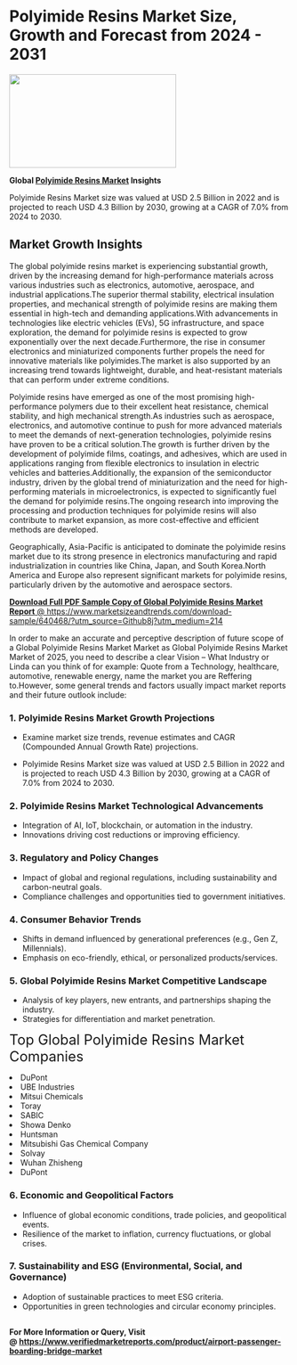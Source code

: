 <H1>Polyimide Resins Market Size, Growth and Forecast from 2024 - 2031</H1><img class="aligncenter size-medium wp-image-584254" src="https://thirdeyenews.in/wp-content/uploads/2024/09/Global-Market-Research-300x168.jpeg" alt="" width="300" height="168" /><p><strong>Global&nbsp;<a href="https://www.marketsizeandtrends.com/download-sample/640468/?utm_source=Github8j?utm_medium=214">Polyimide Resins Market</a> Insights</strong></p><p>Polyimide Resins Market size was valued at USD 2.5 Billion in 2022 and is projected to reach USD 4.3 Billion by 2030, growing at a CAGR of 7.0% from 2024 to 2030.</p><p><h2>Market Growth Insights</h2> <p>The global polyimide resins market is experiencing substantial growth, driven by the increasing demand for high-performance materials across various industries such as electronics, automotive, aerospace, and industrial applications.The superior thermal stability, electrical insulation properties, and mechanical strength of polyimide resins are making them essential in high-tech and demanding applications.With advancements in technologies like electric vehicles (EVs), 5G infrastructure, and space exploration, the demand for polyimide resins is expected to grow exponentially over the next decade.Furthermore, the rise in consumer electronics and miniaturized components further propels the need for innovative materials like polyimides.The market is also supported by an increasing trend towards lightweight, durable, and heat-resistant materials that can perform under extreme conditions.</p> <p><a href="#"></a></p> <p>Polyimide resins have emerged as one of the most promising high-performance polymers due to their excellent heat resistance, chemical stability, and high mechanical strength.As industries such as aerospace, electronics, and automotive continue to push for more advanced materials to meet the demands of next-generation technologies, polyimide resins have proven to be a critical solution.The growth is further driven by the development of polyimide films, coatings, and adhesives, which are used in applications ranging from flexible electronics to insulation in electric vehicles and batteries.Additionally, the expansion of the semiconductor industry, driven by the global trend of miniaturization and the need for high-performing materials in microelectronics, is expected to significantly fuel the demand for polyimide resins.The ongoing research into improving the processing and production techniques for polyimide resins will also contribute to market expansion, as more cost-effective and efficient methods are developed.</p> <p>Geographically, Asia-Pacific is anticipated to dominate the polyimide resins market due to its strong presence in electronics manufacturing and rapid industrialization in countries like China, Japan, and South Korea.North America and Europe also represent significant markets for polyimide resins, particularly driven by the automotive and aerospace sectors.</p> <p><a href="#"></p><p><span class=""><strong>Download Full PDF Sample Copy of Global Polyimide Resins Market Report</strong> @ <a href="https://www.marketsizeandtrends.com/download-sample/640468/?utm_source=Github8j?utm_medium=214" target="_blank">https://www.marketsizeandtrends.com/download-sample/640468/?utm_source=Github8j?utm_medium=214</a></span></p><p>In order to make an accurate and perceptive description of future scope of a Global&nbsp;Polyimide Resins Market Market as Global&nbsp;Polyimide Resins Market Market of 2025, you need to describe a clear Vision &ndash; What Industry or Linda can you think of for example: Quote from a Technology, healthcare, automotive, renewable energy, name the market you are Reffering to.However, some general trends and factors usually impact market reports and their future outlook include:</p><h3>1.&nbsp;<strong>Polyimide Resins Market Growth Projections</strong></h3><ul><li>Examine market size trends, revenue estimates and CAGR (Compounded Annual Growth Rate) projections.</li><li><p>Polyimide Resins Market size was valued at USD 2.5 Billion in 2022 and is projected to reach USD 4.3 Billion by 2030, growing at a CAGR of 7.0% from 2024 to 2030.</p></li></ul><h3>2.&nbsp;<strong>Polyimide Resins Market Technological Advancements</strong></h3><ul><li>Integration of AI, IoT, blockchain, or automation in the industry.</li><li>Innovations driving cost reductions or improving efficiency.</li></ul><h3>3.&nbsp;<strong>Regulatory and Policy Changes</strong></h3><ul><li>Impact of global and regional regulations, including sustainability and carbon-neutral goals.</li><li>Compliance challenges and opportunities tied to government initiatives.</li></ul><h3>4.&nbsp;<strong>Consumer Behavior Trends</strong></h3><ul><li>Shifts in demand influenced by generational preferences (e.g., Gen Z, Millennials).</li><li>Emphasis on eco-friendly, ethical, or personalized products/services.</li></ul><h3>5.&nbsp;<strong>Global Polyimide Resins Market Competitive Landscape</strong></h3><ul><li>Analysis of key players, new entrants, and partnerships shaping the industry.</li><li>Strategies for differentiation and market penetration.</li></ul><p data-pm-slice="1 1 []"><span style="color: inherit; font-family: inherit; font-size: 25px;">Top Global Polyimide Resins Market Companies</span></p><div class="" data-test-id=""><p><li>DuPont</li><li> UBE Industries</li><li> Mitsui Chemicals</li><li> Toray</li><li> SABIC</li><li> Showa Denko</li><li> Huntsman</li><li> Mitsubishi Gas Chemical Company</li><li> Solvay</li><li> Wuhan Zhisheng</li><li> DuPont</li></p></div><h3>6.&nbsp;<strong>Economic and Geopolitical Factors</strong></h3><ul><li>Influence of global economic conditions, trade policies, and geopolitical events.</li><li>Resilience of the market to inflation, currency fluctuations, or global crises.</li></ul><h3>7.&nbsp;<strong>Sustainability and ESG (Environmental, Social, and Governance)</strong></h3><ul><li>Adoption of sustainable practices to meet ESG criteria.</li><li>Opportunities in green technologies and circular economy principles.</li></ul><h2><strong style="font-size: 14px;">For More Information or Query, Visit @&nbsp;</strong><a style="background-color: #ffffff; font-size: 14px;" href="https://www.marketsizeandtrends.com/report/polyimide-resins-market/" target="_blank">https://www.verifiedmarketreports.com/product/airport-passenger-boarding-bridge-market</a></h2>
